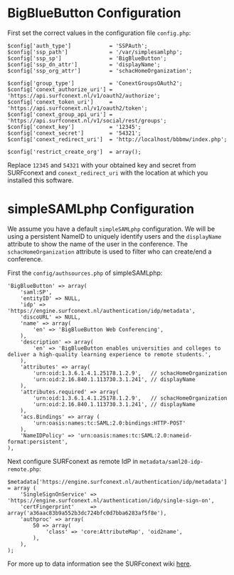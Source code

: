 # BigBlueButton Configuration
First set the correct values in the configuration file `config.php`:

	$config['auth_type']            = 'SSPAuth';
	$config['ssp_path']             = '/var/simplesamlphp';
	$config['ssp_sp']               = 'BigBlueButton';
	$config['ssp_dn_attr']          = 'displayName';
    $config['ssp_org_attr']         = 'schacHomeOrganization';

    $config['group_type']           = 'ConextGroupsOAuth2';
    $config['conext_authorize_uri'] = 'https://api.surfconext.nl/v1/oauth2/authorize';
    $config['conext_token_uri']     = 'https://api.surfconext.nl/v1/oauth2/token';
    $config['conext_group_api_uri'] = 'https://api.surfconext.nl/v1/social/rest/groups';
    $config['conext_key']           = '12345';
    $config['conext_secret']        = '54321';
    $config['conext_redirect_uri']  = 'http://localhost/bbbmw/index.php';

    $config['restrict_create_org']  = array();

Replace `12345` and `54321` with your obtained key and secret from SURFconext
and `conext_redirect_uri` with the location at which you installed this 
software.

# simpleSAMLphp Configuration
We assume you have a default `simpleSAMLphp` configuration. We will be using
a persistent NameID to uniquely identify users and the `displayName` 
attribute to show the name of the user in the conference. The 
`schacHomeOrganization` attribute is used to filter who can create/end a
conference.

First the `config/authsources.php` of simpleSAMLphp:

    'BigBlueButton' => array(
        'saml:SP',
        'entityID' => NULL,
        'idp' => 'https://engine.surfconext.nl/authentication/idp/metadata',
        'discoURL' => NULL,
        'name' => array(
            'en' => 'BigBlueButton Web Conferencing',
        ),
        'description' => array(
            'en' => 'BigBlueButton enables universities and colleges to deliver a high-quality learning experience to remote students.',
        ),
        'attributes' => array(
            'urn:oid:1.3.6.1.4.1.25178.1.2.9',   // schacHomeOrganization
            'urn:oid:2.16.840.1.113730.3.1.241', // displayName
        ),
        'attributes.required' => array(
            'urn:oid:1.3.6.1.4.1.25178.1.2.9',   // schacHomeOrganization
            'urn:oid:2.16.840.1.113730.3.1.241', // displayName
        ),
        'acs.Bindings' => array (
            'urn:oasis:names:tc:SAML:2.0:bindings:HTTP-POST'
        ),
        'NameIDPolicy' => 'urn:oasis:names:tc:SAML:2.0:nameid-format:persistent',
    ),

Next configure SURFconext as remote IdP in `metadata/saml20-idp-remote.php`:

    $metadata['https://engine.surfconext.nl/authentication/idp/metadata'] = array (
        'SingleSignOnService' => 'https://engine.surfconext.nl/authentication/idp/single-sign-on',
        'certFingerprint'     => array('a36aac83b9a552b3dc724bfc0d7bba6283af5f8e'),
        'authproc' => array(
            50 => array(
                'class' => 'core:AttributeMap', 'oid2name',
            ),
        ),
    );

For more up to data information see the SURFconext wiki [here](https://wiki.surfnetlabs.nl/display/surfconextdev/simpleSAMLphp+and+SURFconext).
